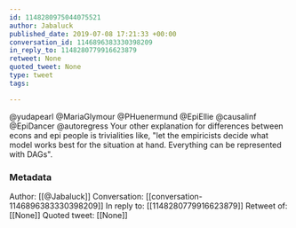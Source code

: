 ```yaml
---
id: 1148280975044075521
author: Jabaluck
published_date: 2019-07-08 17:21:33 +00:00
conversation_id: 1146896383330398209
in_reply_to: 1148280779916623879
retweet: None
quoted_tweet: None
type: tweet
tags:

---
```


@yudapearl @MariaGlymour @PHuenermund @EpiEllie @causalinf @EpiDancer @autoregress Your other explanation for differences between econs and epi people is trivialities like, "let the empiricists decide what model works best for the situation at hand. Everything can be represented with DAGs".

### Metadata

Author: [[@Jabaluck]]
Conversation: [[conversation-1146896383330398209]]
In reply to: [[1148280779916623879]]
Retweet of: [[None]]
Quoted tweet: [[None]]
